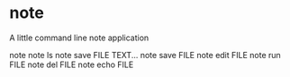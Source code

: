 # note
A little command line note application

note
note ls
note save FILE TEXT...
note save FILE
note edit FILE
note run FILE
note del FILE
note echo FILE
